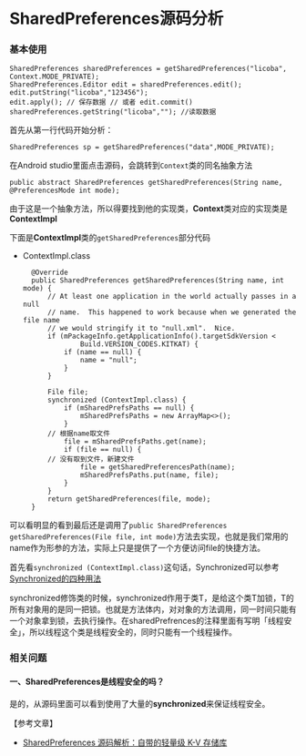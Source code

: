 # SharedPreferences源码分析

### 基本使用

```text
SharedPreferences sharedPreferences = getSharedPreferences("licoba", Context.MODE_PRIVATE);
SharedPreferences.Editor edit = sharedPreferences.edit();
edit.putString("licoba","123456");
edit.apply(); // 保存数据 // 或者 edit.commit() 
sharedPreferences.getString("licoba",""); //读取数据        
```

首先从第一行代码开始分析：

`SharedPreferences sp = getSharedPreferences("data",MODE_PRIVATE);`

在Android studio里面点击源码，会跳转到`Context`类的同名抽象方法

```text
public abstract SharedPreferences getSharedPreferences(String name, @PreferencesMode int mode);
```

由于这是一个抽象方法，所以得要找到他的实现类，**Context**类对应的实现类是**ContextImpl**

下面是**ContextImpl**类的`getSharedPreferences`部分代码

* ContextImpl.class

  ```text
    @Override
    public SharedPreferences getSharedPreferences(String name, int mode) {
        // At least one application in the world actually passes in a null
        // name.  This happened to work because when we generated the file name
        // we would stringify it to "null.xml".  Nice.
        if (mPackageInfo.getApplicationInfo().targetSdkVersion <
                Build.VERSION_CODES.KITKAT) {
            if (name == null) {
                name = "null";
            }
        }

        File file;
        synchronized (ContextImpl.class) {
            if (mSharedPrefsPaths == null) {
                mSharedPrefsPaths = new ArrayMap<>();
            }
        // 根据name取文件
            file = mSharedPrefsPaths.get(name);
            if (file == null) {
        // 没有取到文件，新建文件
                file = getSharedPreferencesPath(name);
                mSharedPrefsPaths.put(name, file);
            }
        }
        return getSharedPreferences(file, mode);
    }
  ```

可以看明显的看到最后还是调用了`public SharedPreferences getSharedPreferences(File file, int mode)`方法去实现，也就是我们常用的name作为形参的方法，实际上只是提供了一个方便访问file的快捷方法。

首先看`synchronized (ContextImpl.class)`这句话，Synchronized可以参考 [Synchronized的四种用法](https://blog.csdn.net/luoweifu/article/details/46613015)

synchronized修饰类的时候，synchronized作用于类T，是给这个类T加锁，T的所有对象用的是同一把锁。也就是方法体内，对对象的方法调用，同一时间只能有一个对象拿到锁，去执行操作。在sharedPrefrences的注释里面有写明「线程安全」，所以线程这个类是线程安全的，同时只能有一个线程操作。

### 相关问题

#### 一、SharedPreferences是线程安全的吗？

是的，从源码里面可以看到使用了大量的**synchronized**来保证线程安全。

【参考文章】

* [SharedPreferences 源码解析：自带的轻量级 K-V 存储库](https://juejin.im/post/6844904036714430472)

